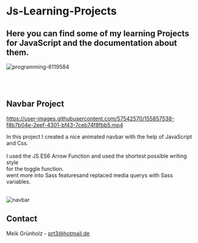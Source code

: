 # Js-Learning-Projects

## Here you can find some of my learning Projects for JavaScript and the documentation about them. 


![programming-6119584](https://user-images.githubusercontent.com/57542570/155857517-4d1f98e9-d5af-4c79-91aa-2e3fa84db02e.png)



<br><br>









<!-- First Project -->
## Navbar Project


https://user-images.githubusercontent.com/57542570/155857538-f8b7b04e-2eef-4301-bf43-7ceb74f8fbb5.mp4


In this project I created a nice animated navbar with the help of JavaScript and Css. <br><br>
I used the JS ES6 Arrow Function and used the shortest possible writing style <br> for the toggle function. <br>
went more into Sass featuresand replaced media querys with Sass variables. <br><br>

![navbar](https://user-images.githubusercontent.com/57542570/155857540-9b5d99ed-6ddd-4dff-9222-c21fc1064760.png)




<!-- CONTACT -->
## Contact

Meik Grünholz -  prt3@hotmail.de






